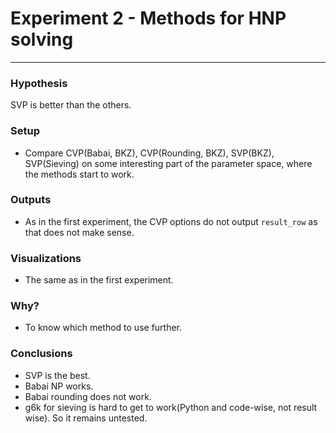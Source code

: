 # Experiment 2 - Methods for HNP solving

---

### Hypothesis
SVP is better than the others.

### Setup

 - Compare CVP(Babai, BKZ), CVP(Rounding, BKZ), SVP(BKZ), SVP(Sieving) on
 some interesting part of the parameter space, where the methods start to work.

### Outputs

 - As in the first experiment, the CVP options do not output `result_row` as that
 does not make sense.

### Visualizations

 - The same as in the first experiment.

### Why?

 - To know which method to use further.

### Conclusions

 - SVP is the best.
 - Babai NP works.
 - Babai rounding does not work.
 - g6k for sieving is hard to get to work(Python and code-wise, not result wise).
 So it remains untested.

